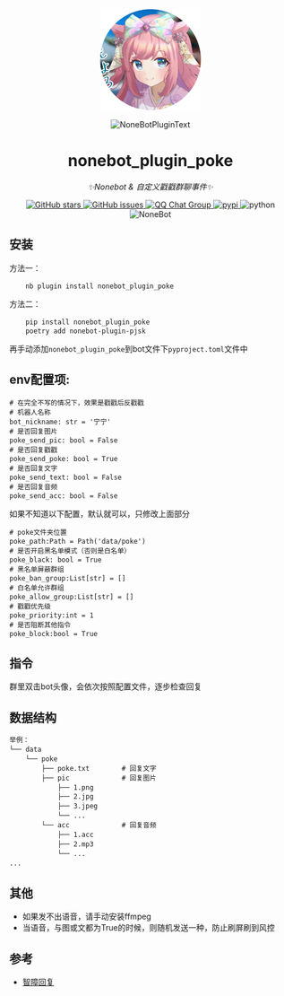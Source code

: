 <!-- markdownlint-disable MD026 MD031 MD033 MD036 MD041 MD046 -->
<div align="center">
  <img src="https://raw.githubusercontent.com/Agnes4m/nonebot_plugin_l4d2_server/main/image/logo.png" width="180" height="180"  alt="AgnesDigitalLogo">
  <br>
  <p><img src="https://s2.loli.net/2022/06/16/xsVUGRrkbn1ljTD.png" width="240" alt="NoneBotPluginText"></p>
</div>

<div align="center">

# nonebot_plugin_poke

_✨Nonebot & 自定义戳戳群聊事件✨_

<a href="https://github.com/Agnes4m/nonebot_plugin_poke/stargazers">
        <img alt="GitHub stars" src="https://img.shields.io/github/stars/Agnes4m/nonebot_plugin_poke" alt="stars">
</a>
<a href="https://github.com/Agnes4m/nonebot_plugin_poke/issues">
        <img alt="GitHub issues" src="https://img.shields.io/github/issues/Agnes4m/nonebot_plugin_poke" alt="issues">
</a>
<a href="https://jq.qq.com/?_wv=1027&k=HdjoCcAe">
        <img src="https://img.shields.io/badge/QQ%E7%BE%A4-399365126-orange?style=flat-square" alt="QQ Chat Group">
</a>
<a href="https://pypi.python.org/pypi/nonebot_plugin_poke">
        <img src="https://img.shields.io/pypi/v/nonebot_plugin_poke.svg" alt="pypi">
</a>
    <img src="https://img.shields.io/badge/python-3.9+-blue.svg" alt="python">
    <img src="https://img.shields.io/badge/nonebot-2.0.0-red.svg" alt="NoneBot">

</div>

## 安装

方法一：

        nb plugin install nonebot_plugin_poke

方法二：

        pip install nonebot_plugin_poke
        poetry add nonebot-plugin-pjsk

再手动添加`nonebot_plugin_poke`到bot文件下`pyproject.toml`文件中

## env配置项:

    # 在完全不写的情况下，效果是戳戳后反戳戳
    # 机器人名称
    bot_nickname: str = '宁宁'
    # 是否回复图片
    poke_send_pic: bool = False
    # 是否回复戳戳
    poke_send_poke: bool = True
    # 是否回复文字
    poke_send_text: bool = False
    # 是否回复音频
    poke_send_acc: bool = False

如果不知道以下配置，默认就可以，只修改上面部分

    # poke文件夹位置
    poke_path:Path = Path('data/poke')
    # 是否开启黑名单模式（否则是白名单）
    poke_black: bool = True
    # 黑名单屏蔽群组
    poke_ban_group:List[str] = []
    # 白名单允许群组
    poke_allow_group:List[str] = []
    # 戳戳优先级
    poke_priority:int = 1
    # 是否阻断其他指令
    poke_block:bool = True

## 指令

群里双击bot头像，会依次按照配置文件，逐步检查回复

## 数据结构

```txt
举例：
└── data
    └── poke
        ├── poke.txt        # 回复文字
        ├── pic             # 回复图片
            ├── 1.png
            ├── 2.jpg
            ├── 3.jpeg
            └── ...
        └── acc             # 回复音频
            ├── 1.acc
            ├── 2.mp3
            └── ...
...
```

## 其他

- 如果发不出语音，请手动安装ffmpeg
- 当语音，与图或文都为True的时候，则随机发送一种，防止刷屏刷到风控

## 参考

- [智障回复](https://github.com/Special-Week/nonebot_plugin_smart_reply)
